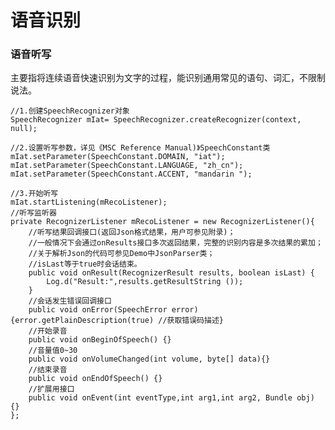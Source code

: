 # 语音识别

### 语音听写

主要指将连续语音快速识别为文字的过程，能识别通用常见的语句、词汇，不限制说法。

    //1.创建SpeechRecognizer对象
    SpeechRecognizer mIat= SpeechRecognizer.createRecognizer(context, null);

    //2.设置听写参数，详见《MSC Reference Manual)》SpeechConstant类
    mIat.setParameter(SpeechConstant.DOMAIN, "iat");
    mIat.setParameter(SpeechConstant.LANGUAGE, "zh_cn");
    mIat.setParameter(SpeechConstant.ACCENT, "mandarin ");

    //3.开始听写
    mIat.startListening(mRecoListener);
    //听写监听器
    private RecognizerListener mRecoListener = new RecognizerListener(){
        //听写结果回调接口(返回Json格式结果，用户可参见附录)；
        //一般情况下会通过onResults接口多次返回结果，完整的识别内容是多次结果的累加；
        //关于解析Json的代码可参见Demo中JsonParser类；
        //isLast等于true时会话结束。
        public void onResult(RecognizerResult results, boolean isLast) {
			Log.d("Result:",results.getResultString ());
	    }
        //会话发生错误回调接口
    	public void onError(SpeechError error) {error.getPlainDescription(true) //获取错误码描述}
	    //开始录音
	    public void onBeginOfSpeech() {}
	    //音量值0~30
	    public void onVolumeChanged(int volume, byte[] data){}
	    //结束录音
	    public void onEndOfSpeech() {}
	    //扩展用接口
	    public void onEvent(int eventType,int arg1,int arg2, Bundle obj) {}
    };


